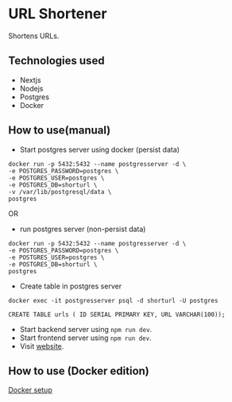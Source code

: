 # URL Shortener

Shortens URLs.

## Technologies used

- Nextjs
- Nodejs
- Postgres
- Docker

## How to use(manual)

- Start postgres server using docker
  (persist data)

```
docker run -p 5432:5432 --name postgresserver -d \
-e POSTGRES_PASSWORD=postgres \
-e POSTGRES_USER=postgres \
-e POSTGRES_DB=shorturl \
-v /var/lib/postgresql/data \
postgres
```

OR

- run postgres server
  (non-persist data)

```
docker run -p 5432:5432 --name postgresserver -d \
-e POSTGRES_PASSWORD=postgres \
-e POSTGRES_USER=postgres \
-e POSTGRES_DB=shorturl \
postgres
```

- Create table in postgres server

```
docker exec -it postgresserver psql -d shorturl -U postgres
```

```
CREATE TABLE urls ( ID SERIAL PRIMARY KEY, URL VARCHAR(100));
```

- Start backend server using `npm run dev`.
- Start frontend server using `npm run dev`.
- Visit [website](http://localhost:3000).

## How to use (Docker edition)

[Docker setup](DOCKER_SETUP.md)
